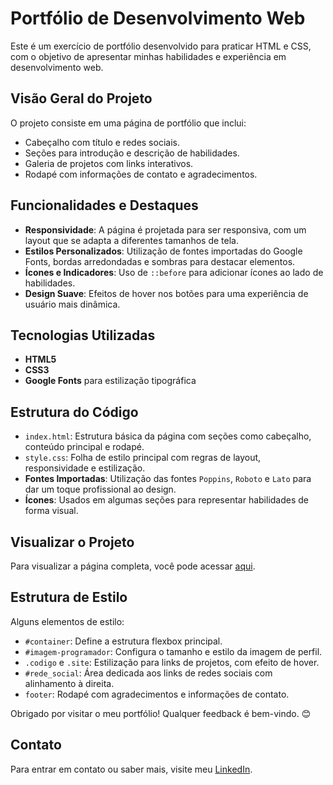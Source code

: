 # Portfólio de Desenvolvimento Web

Este é um exercício de portfólio desenvolvido para praticar HTML e CSS, com o objetivo de apresentar minhas habilidades e experiência em desenvolvimento web.

## Visão Geral do Projeto

O projeto consiste em uma página de portfólio que inclui:
- Cabeçalho com título e redes sociais.
- Seções para introdução e descrição de habilidades.
- Galeria de projetos com links interativos.
- Rodapé com informações de contato e agradecimentos.

## Funcionalidades e Destaques

- **Responsividade**: A página é projetada para ser responsiva, com um layout que se adapta a diferentes tamanhos de tela.
- **Estilos Personalizados**: Utilização de fontes importadas do Google Fonts, bordas arredondadas e sombras para destacar elementos.
- **Ícones e Indicadores**: Uso de `::before` para adicionar ícones ao lado de habilidades.
- **Design Suave**: Efeitos de hover nos botões para uma experiência de usuário mais dinâmica.

## Tecnologias Utilizadas

- **HTML5**
- **CSS3**
- **Google Fonts** para estilização tipográfica

## Estrutura do Código

- `index.html`: Estrutura básica da página com seções como cabeçalho, conteúdo principal e rodapé.
- `style.css`: Folha de estilo principal com regras de layout, responsividade e estilização.
- **Fontes Importadas**: Utilização das fontes `Poppins`, `Roboto` e `Lato` para dar um toque profissional ao design.
- **Ícones**: Usados em algumas seções para representar habilidades de forma visual.

## Visualizar o Projeto

Para visualizar a página completa, você pode acessar [aqui](https://gitgabcode.github.io/cyber-virus-history/#cabecalho).

## Estrutura de Estilo

Alguns elementos de estilo:
- `#container`: Define a estrutura flexbox principal.
- `#imagem-programador`: Configura o tamanho e estilo da imagem de perfil.
- `.codigo` e `.site`: Estilização para links de projetos, com efeito de hover.
- `#rede_social`: Área dedicada aos links de redes sociais com alinhamento à direita.
- `footer`: Rodapé com agradecimentos e informações de contato.


Obrigado por visitar o meu portfólio! Qualquer feedback é bem-vindo. 😊

## Contato

Para entrar em contato ou saber mais, visite meu [LinkedIn](https://www.linkedin.com/in/gabriel-marcelino1/).
